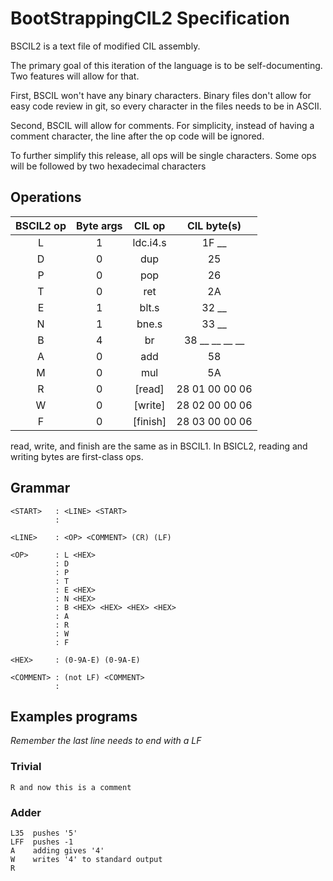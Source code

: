 BootStrappingCIL2 Specification
===============================

BSCIL2 is a text file of modified CIL assembly.

The primary goal of this iteration of the language is to be self-documenting. Two features will allow for that.

First, BSCIL won't have any binary characters. 
Binary files don't allow for easy code review in git, so every character in the files needs to be in ASCII.

Second, BSCIL will allow for comments.
For simplicity, instead of having a comment character, the line after the op code will be ignored.

To further simplify this release, all ops will be single characters.
Some ops will be followed by two hexadecimal characters 

Operations
----------

| BSCIL2 op | Byte args |  CIL op  | CIL byte(s)    |
|:---------:|:---------:|:--------:|:--------------:|
|    L      |     1     | ldc.i4.s | 1F __          |
|    D      |     0     | dup      | 25             |
|    P      |     0     | pop      | 26             |
|    T      |     0     | ret      | 2A             |
|    E      |     1     | blt.s    | 32 __          |
|    N      |     1     | bne.s    | 33 __          |
|    B      |     4     | br       | 38 __ __ __ __ |
|    A      |     0     | add      | 58             |
|    M      |     0     | mul      | 5A             |
|    R      |     0     | [read]   | 28 01 00 00 06 |
|    W      |     0     | [write]  | 28 02 00 00 06 |
|    F      |     0     | [finish] | 28 03 00 00 06 |

read, write, and finish are the same as in BSCIL1.
In BSICL2, reading and writing bytes are first-class ops.

Grammar
-------

```
<START>   : <LINE> <START>
          :
          
<LINE>    : <OP> <COMMENT> (CR) (LF)
         
<OP>      : L <HEX>
          : D
          : P
          : T
          : E <HEX>
          : N <HEX>
          : B <HEX> <HEX> <HEX> <HEX>
          : A
          : R
          : W
          : F

<HEX>     : (0-9A-E) (0-9A-E)

<COMMENT> : (not LF) <COMMENT>
          :
```

Examples programs
-----------------

*Remember the last line needs to end with a LF*

### Trivial

```
R and now this is a comment
```

### Adder

```
L35  pushes '5'
LFF  pushes -1
A    adding gives '4'
W    writes '4' to standard output
R
```